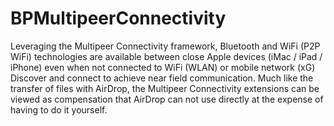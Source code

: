 # BPMultipeerConnectivity
 Leveraging the Multipeer Connectivity framework, Bluetooth and WiFi (P2P WiFi) technologies are available between close Apple devices (iMac / iPad / iPhone) even when not connected to WiFi (WLAN) or mobile network (xG) Discover and connect to achieve near field communication.  Much like the transfer of files with AirDrop, the Multipeer Connectivity extensions can be viewed as compensation that AirDrop can not use directly at the expense of having to do it yourself.
